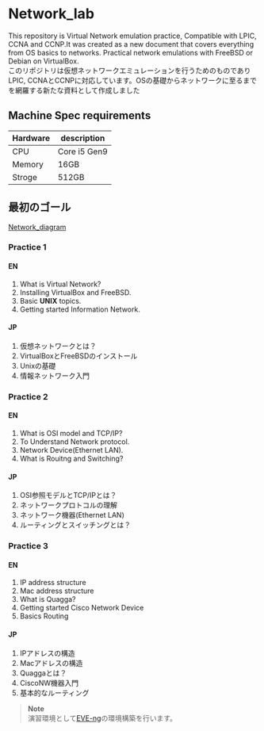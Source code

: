 # Network_lab
This repository is Virtual Network emulation practice, Compatible with LPIC, CCNA and CCNP.It was created as a new document that covers everything from OS basics to networks.
Practical network emulations with FreeBSD or Debian on VirtualBox.  
このリポジトリは仮想ネットワークエミュレーションを行うためのものでありLPIC, CCNAとCCNPに対応しています。OSの基礎からネットワークに至るまでを網羅する新たな資料として作成しました
<!--table-->
## Machine Spec requirements
| Hardware | description |
| --- | --- |
| CPU | Core i5 Gen9 |
| Memory | 16GB |
| Stroge| 512GB |
<!--subject-->
## 最初のゴール
[Network_diagram](Network_diagram.svg)
### Practice 1

#### EN
1. What is Virtual Network?
2. Installing VirtualBox and FreeBSD.
3. Basic **UNIX** topics.
4. Getting started Information Network.

#### JP
1. 仮想ネットワークとは？
2. VirtualBoxとFreeBSDのインストール
3. Unixの基礎
4. 情報ネットワーク入門

### Practice 2

#### EN
1. What is OSI model and TCP/IP?
2. To Understand Network protocol.
3. Network Device(Ethernet LAN).
4. What is Rouitng and Switching?

#### JP
1. OSI参照モデルとTCP/IPとは？
2. ネットワークプロトコルの理解
3. ネットワーク機器(Ethernet LAN)
4. ルーティングとスイッチングとは？

### Practice 3
#### EN
1. IP address structure
2. Mac address structure
3. What is Quagga? 
4. Getting started Cisco Network Device
5. Basics Routing
#### JP
1. IPアドレスの構造
2. Macアドレスの構造
3. Quaggaとは？
4. CiscoNW機器入門
5. 基本的なルーティング
>**Note**  
>演習環境として[EVE-ng](https://www.eve-ng.net/)の環境構築を行います。

